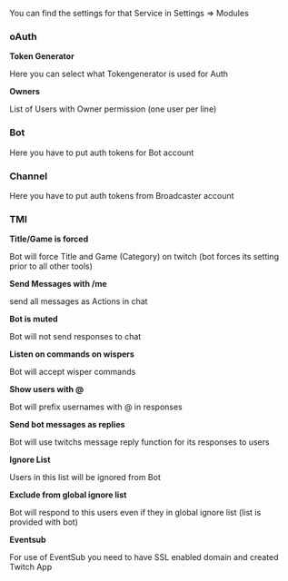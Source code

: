 You can find the settings for that Service in Settings => Modules

### oAuth

__Token Generator__

Here you can select what Tokengenerator is used for Auth

__Owners__

List of Users with Owner permission
(one user per line)

### Bot
Here you have to put auth tokens for Bot account

### Channel
Here you have to put auth tokens from Broadcaster account

### TMI

__Title/Game is forced__

Bot will force Title and Game (Category) on twitch
(bot forces its setting prior to all other tools)

__Send Messages with /me__

send all messages as Actions in chat

__Bot is muted__

Bot will not send responses to chat

__Listen on commands on wispers__

Bot will accept wisper commands

__Show users with @__

Bot will prefix usernames with @ in responses

__Send bot messages as replies__

Bot will use twitchs message reply function for its responses to users

__Ignore List__

Users in this list will be ignored from Bot

__Exclude from global ignore list__

Bot will respond to this users even if they in global ignore list (list is provided with bot)

__Eventsub__

For use of EventSub you need to have SSL enabled domain and created Twitch App